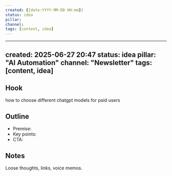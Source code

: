 ```yaml
---
created: {{date:YYYY-MM-DD HH:mm}}
status: idea
pillar: 
channel: 
tags: [content, idea]
---
```


---
created: 2025-06-27 20:47
status: idea
pillar: "AI Automation"
channel: "Newsletter"
tags: [content, idea]
---

## Hook  
how to choose different chatgpt models for paid users

## Outline  
- Premise:  
- Key points:  
- CTA:  

## Notes  
Loose thoughts, links, voice memos.
